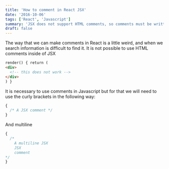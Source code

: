 ```yaml
---
title: 'How to comment in React JSX'
date: '2016-10-06'
tags: ['React', 'Javascript']
summary: 'JSX does not support HTML comments, so comments must be written in JavaScript using curly brackets, and can be single-line or multi-line.'
draft: false
---
```


The way that we can make comments in React is a little weird, and when we search information is difficult to find it.
It is not possible to use HTML comments inside of JSX

```html
render() { return (
<div>
  <!-- this does not work -->
</div>
) }
```

It is necessary to use comments in Javascript but for that we will need to use the curly brackets in the following way:

```javascript
{
  /* A JSX comment */
}
```

And multiline

```javascript
{
  /* 
    A multiline JSX
    JSX
    comment
*/
}
```
